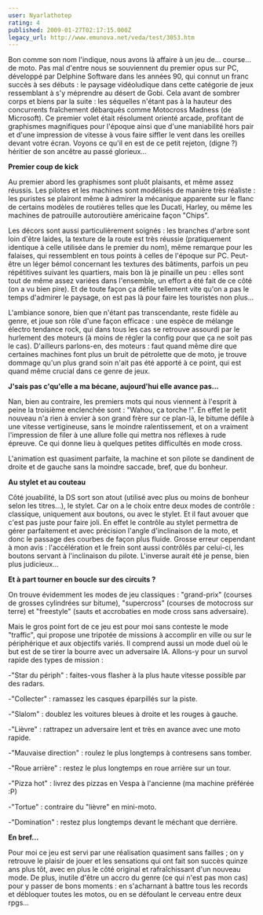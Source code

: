 ```yaml
---
user: Nyarlathotep
rating: 4
published: 2009-01-27T02:17:15.000Z
legacy_url: http://www.emunova.net/veda/test/3053.htm
---
```

Bon comme son nom l'indique, nous avons là affaire à un jeu de... course... de moto. Pas mal d'entre nous se souviennent du premier opus sur PC, développé par Delphine Software dans les années 90, qui connut un franc succès à ses débuts : le paysage vidéoludique dans cette catégorie de jeux ressemblant à s'y méprendre au désert de Gobi. Cela avant de sombrer corps et biens par la suite : les séquelles n'étant pas à la hauteur des concurrents fraîchement débarqués comme Motocross Madness (de Microsoft). Ce premier volet était résolument orienté arcade, profitant de graphismes magnifiques pour l'époque ainsi que d'une maniabilité hors pair et d'une impression de vitesse à vous faire siffler le vent dans les oreilles devant votre écran. Voyons ce qu'il en est de ce petit rejeton, (digne ?) héritier de son ancêtre au passé glorieux...  

  

  

**Premier coup de kick**  

  

Au premier abord les graphismes sont pluôt plaisants, et même assez réussis. Les pilotes et les machines sont modélisés de manière très réaliste : les puristes se plairont même à admirer la mécanique apparente sur le flanc de certains modèles de routières telles que les Ducati, Harley, ou même les machines de patrouille autoroutière américaine façon "Chips".  

Les décors sont aussi particulièrement soignés : les branches d'arbre sont loin d'être laides, la texture de la route est très réussie (pratiquement identique à celle utilisée dans le premier du nom), même remarque pour les falaises, qui ressemblent en tous points à celles de l'époque sur PC. Peut-être un léger bémol concernant les textures des bâtiments, parfois un peu répétitives suivant les quartiers, mais bon là je pinaille un peu : elles sont tout de même assez variées dans l'ensemble, un effort a été fait de ce côté (on a vu bien pire). Et de toute façon ça défile tellement vite qu'on a pas le temps d'admirer le paysage, on est pas là pour faire les touristes non plus...  

L'ambiance sonore, bien que n'étant pas transcendante, reste fidèle au genre, et joue son rôle d'une façon efficace : une espèce de mélange électro tendance rock, qui dans tous les cas se retrouve assourdi par le hurlement des moteurs (à moins de régler la config pour que ça ne soit pas le cas). D'ailleurs parlons-en, des moteurs : faut quand même dire que certaines machines font plus un bruit de pétrolette que de moto, je trouve dommage qu'un plus grand soin n'ait pas été apporté à ce point, qui est quand même crucial dans ce genre de jeux.  

  

  

**J'sais pas c'qu'elle a ma bécane, aujourd'hui elle avance pas...**  

  

Nan, bien au contraire, les premiers mots qui nous viennent à l'esprit à peine la troisième enclenchée sont : "Wahou, ça torche !". En effet le petit nouveau n'a rien à envier à son grand frère sur ce plan-là, le bitume défile à une vitesse vertigineuse, sans le moindre ralentissement, et on a vraiment l'impression de filer à une allure folle qui mettra nos réflexes à rude épreuve. Ce qui donne lieu à quelques petites difficultés en mode cross.  

L'animation est quasiment parfaite, la machine et son pilote se dandinent de droite et de gauche sans la moindre saccade, bref, que du bonheur.  

  

  

**Au stylet et au couteau**  

  

Côté jouabilité, la DS sort son atout (utilisé avec plus ou moins de bonheur selon les titres...), le stylet. Car on a le choix entre deux modes de contrôle : classique, uniquement aux boutons, ou avec le stylet. Et il faut avouer que c'est pas juste pour faire joli. En effet le contrôle au stylet permettra de gérer parfaitement et avec précision l'angle d'inclinaison de la moto, et donc le passage des courbes de façon plus fluide. Grosse erreur cependant à mon avis : l'accélération et le frein sont aussi contrôlés par celui-ci, les boutons servant à l'inclinaison du pilote. L'inverse aurait été je pense, bien plus judicieux...  

  

  

**Et à part tourner en boucle sur des circuits ?**  

  

On trouve évidemment les modes de jeu classiques : "grand-prix" (courses de grosses cylindrées sur bitume), "supercross" (courses de motocross sur terre) et "freestyle" (sauts et accrobaties en mode cross sans adversaire).   

Mais le gros point fort de ce jeu est pour moi sans conteste le mode "traffic", qui propose une tripotée de missions à accomplir en ville ou sur le périphérique et aux objectifs variés. Il comprend aussi un mode duel où le but est de se tirer la bourre avec un adversaire IA. Allons-y pour un survol rapide des types de mission :   

-"Star du périph" : faites-vous flasher à la plus haute vitesse possible par des radars.  

-"Collecter" : ramassez les casques éparpillés sur la piste.  

-"Slalom" : doublez les voitures bleues à droite et les rouges à gauche.  

-"Lièvre" : rattrapez un adversaire lent et très en avance avec une moto rapide.  

-"Mauvaise direction" : roulez le plus longtemps à contresens sans tomber.  

-"Roue arrière" : restez le plus longtemps en roue arrière sur un tour.  

-"Pizza hot" : livrez des pizzas en Vespa à l'ancienne (ma machine préférée :P)  

-"Tortue" : contraire du "lièvre" en mini-moto.  

-"Domination" : restez plus longtemps devant le méchant que derrière.  

  

  

**En bref...**  

  

Pour moi ce jeu est servi par une réalisation quasiment sans failles ; on y retrouve le plaisir de jouer et les sensations qui ont fait son succès quinze ans plus tôt, avec en plus le côté original et rafraîchissant d'un nouveau mode. De plus, inutile d'être un accro du genre (ce qui n'est pas mon cas) pour y passer de bons moments : en s'acharnant à battre tous les records et débloquer toutes les motos, ou en se défoulant le cerveau entre deux rpgs...